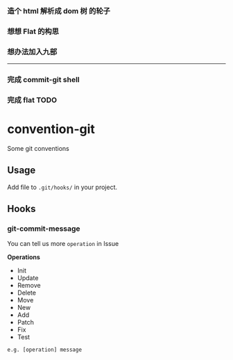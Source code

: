 ### 造个 html 解析成 dom 树 的轮子

### 想想 Flat 的构思

### 想办法加入九部

---

### 完成 commit-git shell

### 完成 flat TODO

# convention-git

Some git conventions

## Usage

Add file to `.git/hooks/` in your project.

## Hooks

### git-commit-message

You can tell us more `operation` in Issue

**Operations**

- Init
- Update
- Remove
- Delete
- Move
- New
- Add
- Patch
- Fix
- Test

```shell
e.g. [operation] message
```
